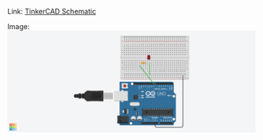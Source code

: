 Link: [TinkerCAD Schematic](https://www.tinkercad.com/things/eavvtgnMK4A-ledline/editel?returnTo=https%3A%2F%2Fwww.tinkercad.com%2Fdashboard&sharecode=DCuTkOefgxGKo2Q-jnxHZ_frFWEqgqERqTsqWHujfGU)<br />

Image:<br />
![Schematic Image](assets/sos_led.png)
